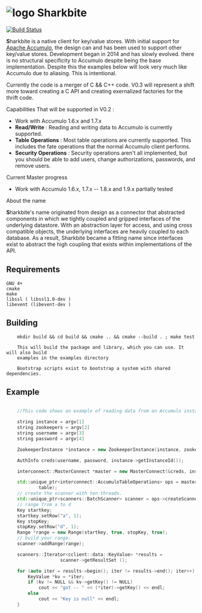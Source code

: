 # ![logo](https://www.sharkbite.io/wp-content/uploads/2017/02/sharkbite.jpg) Sharkbite 
[![Build Status](https://travis-ci.org/phrocker/sharkbite.svg?branch=master)](https://travis-ci.org/phrocker/sharkbite)

**S**harkbite is a native client for key/value stores. With 
initial support for [Apache Accumulo][accumulo], the design can and has been used to support other key/value
stores. Development began in 2014 and has  slowly evolved. there is no structural specificity to Accumulo
despite being the base implementation. Despite this the examples below will look very much like Accumulo due to aliasing. This is intentional.

Currently the code is a merger of C && C++ code. V0.3 will represent a shift more toward 
creating a C API and creating exernalized factories for the thrift code.

Capabilities That will be supported in V0.2 : 

 * Work with Accumulo 1.6.x and 1.7.x
 * **Read/Write** : Reading and writing data to Accumulo is currently supported.
 * **Table Operations** : Most table operations are currently supported. This includes the fate operations that the normal Accumulo client performs.
 * **Security Operations** : Security operations aren't all implemented, but you should be able to add users, change authorizations, passwords, and remove users.
 
Current Master progress 
  * Work with Accumulo 1.6.x, 1.7.x -- 1.8.x and 1.9.x partially tested

About the name

**S**harkbite's name originated from design as a connector that abstracted components in which we tightly
coupled and gripped interfaces of the underlying datastore. With an abstraction layer for access, and using
cross compatible objects, the underlying interfaces are heavily coupled to each database. As a result, Sharkbite
became a fitting name since interfaces exist to abstract the high coupling that exists within implementations of 
the API.

## Requirements

	GNU 4+
	cmake
	make
	libssl ( libssl1.0-dev )
	libevent (libevent-dev )

## Building
```
	mkdir build && cd build && cmake .. && cmake --build . ; make test

	This will build the package and library, which you can use. It will also build
	examples in the examples directory

	Bootstrap scripts exist to bootstrap a system with shared dependencies.
```

## Example
```C++

    //This code shows an example of reading data from an Accumulo instance.

    string instance = argv[1]
    string zookeepers = argv[2]
    string username = argv[3]
    string password = argv[4]

    ZookeeperInstance *instance = new ZookeeperInstance(instance, zookeepers, 1000);

    AuthInfo creds(username, password, instance->getInstanceId());

    interconnect::MasterConnect *master = new MasterConnect(&creds, instance);

    std::unique_ptr<interconnect::AccumuloTableOperations> ops = master->tableOps(
            table);
    // create the scanner with ten threads.
    std::unique_ptr<scanners::BatchScanner> scanner = ops->createScanner (&auths, 10);
    // range from a to d
    Key startkey;
    startkey.setRow("a", 1);
    Key stopKey;
    stopKey.setRow("d", 1);
    Range *range = new Range(startkey, true, stopKey, true); 
    // build your range.
    scanner->addRange(range);

    scanners::Iterator<cclient::data::KeyValue> *results =
	                scanner->getResultSet ();

    for (auto iter = results->begin(); iter != results->end(); iter++) {
        KeyValue *kv = *iter;
        if (kv != NULL && kv->getKey() != NULL)
            cout << "got -- " << (*iter)->getKey() << endl;
        else
            cout << "Key is null" << endl;
    }
```
[accumulo]: https://accumulo.apache.org
